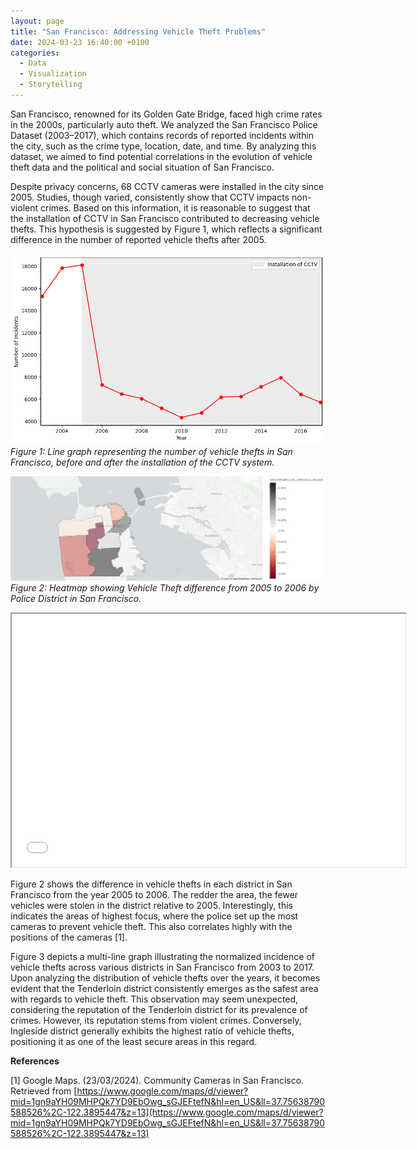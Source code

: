 ```yaml
---
layout: page
title: "San Francisco: Addressing Vehicle Theft Problems"
date: 2024-03-23 16:40:00 +0100
categories: 
  - Data
  - Visualization
  - Storytelling
---
```


San Francisco, renowned for its Golden Gate Bridge, faced high crime rates in the 2000s, particularly auto theft. We analyzed the San Francisco Police Dataset (2003–2017), which contains records of reported incidents within the city, such as the crime type, location, date, and time. By analyzing this dataset, we aimed to find potential correlations in the evolution of vehicle theft data and the political and social situation of San Francisco.

Despite privacy concerns, 68 CCTV cameras were installed in the city since 2005. Studies, though varied, consistently show that CCTV impacts non-violent crimes. Based on this information, it is reasonable to suggest that the installation of CCTV in San Francisco contributed to decreasing vehicle thefts. This hypothesis is suggested by Figure 1, which reflects a significant difference in the number of reported vehicle thefts after 2005.



![timeSeries](/assets/images/TimeSeries_v2.png)  
*Figure 1: Line graph representing the number of vehicle thefts in San Francisco, before and after the installation of the CCTV system.*


![heatmap](/assets/images/heatmap_v2.png)  
*Figure 2: Heatmap showing Vehicle Theft difference from 2005 to 2006 by Police District in San Francisco.*


<iframe src="/assets/images/MultiLineNorm.html" width="630" height="405"></iframe>



Figure 2 shows the difference in vehicle thefts in each district in San Francisco from the year 2005 to 2006. The redder the area, the fewer vehicles were stolen in the district relative to 2005. Interestingly, this indicates the areas of highest focus, where the police set up the most cameras to prevent vehicle theft. This also correlates highly with the positions of the cameras [1].

Figure 3 depicts a multi-line graph illustrating the normalized incidence of vehicle thefts across various districts in San Francisco from 2003 to 2017. Upon analyzing the distribution of vehicle thefts over the years, it becomes evident that the Tenderloin district consistently emerges as the safest area with regards to vehicle theft. This observation may seem unexpected, considering the reputation of the Tenderloin district for its prevalence of crimes. However, its reputation stems from violent crimes. Conversely, Ingleside district generally exhibits the highest ratio of vehicle thefts, positioning it as one of the least secure areas in this regard.

**References**

[1] Google Maps. (23/03/2024). Community Cameras in San Francisco. Retrieved from [https://www.google.com/maps/d/viewer?mid=1gn9aYH09MHPQk7YD9EbOwg_sGJEFtefN&hl=en_US&ll=37.75638790588526%2C-122.3895447&z=13](https://www.google.com/maps/d/viewer?mid=1gn9aYH09MHPQk7YD9EbOwg_sGJEFtefN&hl=en_US&ll=37.75638790588526%2C-122.3895447&z=13)


[jekyll-docs]: https://jekyllrb.com/docs/home
[jekyll-gh]:   https://github.com/jekyll/jekyll
[jekyll-talk]: https://talk.jekyllrb.com/
